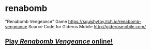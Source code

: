 # renabomb
"Renabomb Vengeance" Game https://squishytoy.itch.io/renabomb-vengeance Source Code for Gideros Mobile
http://giderosmobile.com/

## [Play _Renabomb Vengeance_ online!](http://miellaby.github.io/renabomb/web/gideros.html)
